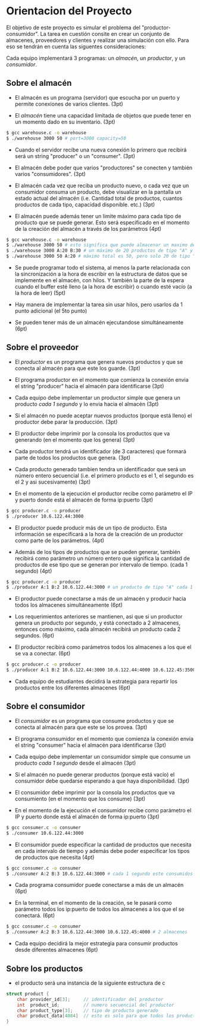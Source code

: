Orientacion del Proyecto
========================

El objetivo de este proyecto es simular el problema del "productor-consumidor". La tarea en cuestión consite en crear un conjunto de almacenes, proveedores y clientes y realizar una simulación con ello. Para eso se tendrán en cuenta las siguentes consideraciones:

Cada equipo implementará 3 programas: un *almacén*, un *productor*, y un *consumidor*.

Sobre el almacén
----------------

* El almacén es un programa (servidor) que escucha por un puerto y permite conexiones de varios clientes. (3pt)

* El *almacén* tiene una capacidad limitada de objetos que puede tener en un momento dado en su inventario. (3pt)

~~~bash
$ gcc warehouse.c -o warehouse
$ ./warehouse 3000 50 # port=3000 capacity=50
~~~

* Cuando el servidor recibe una nueva conexión lo primero que recibirá será un string "producer" o un "consumer". (3pt)

* El almacén debe poder que varios "productores" se conecten y también varios "consumidores". (3pt)

* El almacén cada vez que reciba un producto nuevo, o cada vez que un consumidor consuma un producto, debe visualizar en la pantalla un estado actual del almacén (i.e. Cantidad total de productos, cuantos productos de cada tipo, capacidad disponible. etc.) (3pt)

* El almacén puede además tener un limite máximo para cada tipo de producto que se puede generar. Esto será especificado en el momento de la creación del almacén a través de los parámetros (4pt)

~~~bash
$ gcc warehouse.c -o warehouse
$ ./warehouse 3000 50 # esto significa que puede almacenar un maximo de 50 elementos (de cualquier tipo)
$ ./warehouse 3000 A:20 B:30 # un máximo de 20 productos de tipo "A" y un máximo de 30 de tipo "B"
$ ./warehouse 3000 50 A:20 # máximo total es 50, pero solo 20 de tipo "A" (de tipo B pueden ser 50)
~~~

* Se puede programar todo el sistema, al menos la parte relacionada con la sincronización a la hora de escribir en la estructura de datos que se implemente en el almacén, con hilos. Y también la parte de la espera cuando el buffer esté lleno (a la hora de escribir) o cuando esté vacío (a la hora de leer) (5pt)

* Hay manera de implementar la tarea sin usar hilos, pero usarlos da 1 punto adicional (el 5to punto)

* Se pueden tener más de un almacén ejecutandose simultáneamente (6pt)

Sobre el proveedor
-------------------

* El *productor* es un programa que genera nuevos productos y que se conecta al almacén para que este los guarde. (3pt)

* El programa productor en el momento que comienza la conexión envia el string "producer" hacia el almacén para identificarse (3pt)

* Cada equipo debe implementar un productor simple que genera un producto *cada 1 segundo* y lo envia hacia el almacén (3pt)

* Si el almacén no puede aceptar nuevos productos (porque está lleno) el productor debe parar la producción. (3pt) 

* El productor debe imprimir por la consola los productos que va generando (en el momento que los genera) (3pt)

* Cada productor tendrá un identificador (de 3 caracteres) que formará parte de todos los productos que genera. (3pt) 

* Cada producto generado tambien tendra un identificador que será un número entero secuencial (i.e. el primero producto es el 1, el segundo es el 2 y asi sucesivamente) (3pt)

* En el momento de la ejecución el productor recibe como parámetro el IP y puerto donde está el almacén de forma ip:puerto (3pt)

~~~bash
$ gcc producer.c -o producer
$ ./producer 10.6.122.44:3000
~~~

* El productor puede producir más de un tipo de producto. Esta información se especificará a la hora de la creación de un productor como parte de los parámetros. (4pt)

* Además de los tipos de productos que se pueden generar, también recibirá como parámetro un número entero que significa la cantidad de productos de ese tipo que se generan por intervalo de tiempo. (cada 1 segundo) (4pt)

~~~bash
$ gcc producer.c -o producer
$ ./producer A:1 B:2 10.6.122.44:3000 # un producto de tipo "A" cada 1 segundo y dos producto de tipo "B"
~~~

* El productor puede conectarse a más de un almacén y producir hacia todos los almacenes simultáneamente (6pt)

* Los requerimientos anteriores se mantienen, asi que si un productor genera un producto por segundo, y está conectado a 2 almacenes, entonces como máximo, cada almacén recibirá un producto cada 2 segundos. (6pt)

* El productor recibirá como parámetros todos los almacenes a los que el se va a conectar. (6pt)

~~~bash
$ gcc producer.c -o producer
$ ./producer A:1 B:2 10.6.122.44:3000 10.6.122.44:4000 10.6.122.45:3500 # 3 almacenes
~~~

* Cada equipo de estudiantes decidirá la estrategia para repartir los productos entre los diferentes almacenes (6pt) 

Sobre el consumidor
-------------------

* El *consumidor* es un programa que consume productos y que se conecta al almacén para que este se los provea. (3pt)

* El programa consumidor en el momento que comienza la conexión envia el string "consumer" hacia el almacén para identificarse (3pt)

* Cada equipo debe implementar un consumidor simple que consume un producto *cada 1 segundo* desde el almacén (3pt)

* Si el almacén no puede generar productos (porque está vacío) el consumidor debe quedarse esperando a que haya disponibilidad. (3pt) 

* El consumidor debe imprimir por la consola los productos que va consumiento (en el momento que los consume) (3pt)

* En el momento de la ejecución el consumidor recibe como parámetro el IP y puerto donde está el almacén de forma ip:puerto (3pt)

~~~bash
$ gcc consumer.c -o consumer
$ ./consumer 10.6.122.44:3000
~~~

* El consumidor puede especificar la cantidad de productos que necesita en cada intervalo de tiempo y además debe poder especificar los tipos de productos que necesita (4pt)

~~~bash
$ gcc consumer.c -o consumer
$ ./consumer A:2 B:3 10.6.122.44:3000 # cada 1 segundo este consumidos necesita 2 productos de tipo "A" y 3 productos de tipo "B"
~~~

* Cada programa consumidor puede conectarse a más de un almacén (6pt)

* En la terminal, en el momento de la creación, se le pasará como parámetro todos los ip:puerto de todos los almacenes a los que el se conectará. (6pt)

~~~bash
$ gcc consumer.c -o consumer
$ ./consumer A:2 B:3 10.6.122.44:3000 10.6.122.45:4000 # 2 almacenes
~~~

* Cada equipo decidirá la mejor estrategia para consumir productos desde diferentes almacenes (6pt)

Sobre los productos
-------------------

* el producto será una instancia de la siguiente estructura de c

~~~c
struct product {
    char provider_id[3];     // identificador del productor
    int  product_id;         // numero secuencial del productor
    char product_type[3];    // tipo de producto generado
    char product_data[4084]  // esto es solo para que todos los productos tengan 4096 bytes de tamaño 
}
~~~ 

